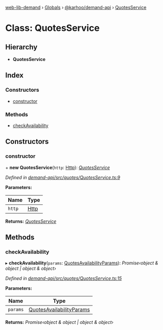 [web-lib-demand](../README.md) › [Globals](../globals.md) › [@karhoo/demand-api](../modules/_karhoo_demand_api.md) › [QuotesService](_karhoo_demand_api.quotesservice.md)

# Class: QuotesService

## Hierarchy

* **QuotesService**

## Index

### Constructors

* [constructor](_karhoo_demand_api.quotesservice.md#constructor)

### Methods

* [checkAvailability](_karhoo_demand_api.quotesservice.md#checkavailability)

## Constructors

###  constructor

\+ **new QuotesService**(`http`: [Http](../interfaces/_karhoo_demand_api.http.md)): *[QuotesService](_karhoo_demand_api.quotesservice.md)*

*Defined in [demand-api/src/quotes/QuotesService.ts:9](https://github.com/karhoo/web-lib-demand/blob/09183f8/packages/demand-api/src/quotes/QuotesService.ts#L9)*

**Parameters:**

Name | Type |
------ | ------ |
`http` | [Http](../interfaces/_karhoo_demand_api.http.md) |

**Returns:** *[QuotesService](_karhoo_demand_api.quotesservice.md)*

## Methods

###  checkAvailability

▸ **checkAvailability**(`params`: [QuotesAvailabilityParams](../modules/_karhoo_demand_api.md#quotesavailabilityparams)): *Promise‹object & object | object & object›*

*Defined in [demand-api/src/quotes/QuotesService.ts:15](https://github.com/karhoo/web-lib-demand/blob/09183f8/packages/demand-api/src/quotes/QuotesService.ts#L15)*

**Parameters:**

Name | Type |
------ | ------ |
`params` | [QuotesAvailabilityParams](../modules/_karhoo_demand_api.md#quotesavailabilityparams) |

**Returns:** *Promise‹object & object | object & object›*
